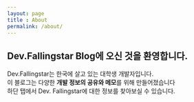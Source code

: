 ```yaml
---
layout: page
title : About
permalink: /about/
---
```


<h2>Dev.Fallingstar Blog에 오신 것을 환영합니다.</h2>
<p>Dev.Fallingstar는 한국에 살고 있는 대학생 개발자입니다.<br>이 블로그는 다양한 <b>개발 정보의 공유와 메모</b>를 위해 만들어졌습니다<br>하단 탭에서 Dev. Fallingstar에 대한 정보를 찾아보실 수 있습니다.</p>

